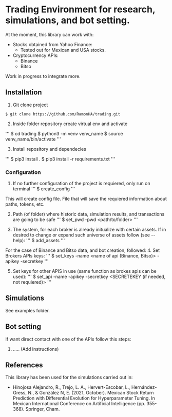 # Trading Environment for research, simulations, and bot setting.

At the moment, this library can work with:
- Stocks obtained from Yahoo Finance:
  - Tested out for Mexican and USA stocks.
- Cryptocurrency APIs:
  - Binance
  - Bitso

Work in progress to integrate more.

## Installation

1. Git clone project
```
$ git clone https://github.com/RamonHA/trading.git
```

2. Inside folder repository create virtual env and activate

'''
$ cd trading
$ python3 -m venv venv_name
$ source venv_name/bin/activate
'''

3. Install repository and dependecies

'''
$ pip3 install .
$ pip3 install -r requirements.txt
'''

### Configuration
1. If no further configuration of the project is requiered, only run on terminal
'''
$ create_config
'''

This will create config file. File that will save the requiered information about paths, tokens, etc.

2. Path (of folder) where historic data, simulation results, and transactions are going to be safe
'''
$ set_pwd -pwd <path/to/folder> 
'''

3. The system, for each broker is already initualize with certain assets. If in desired to change or expand such universe of assets follow (see --help):
'''
$ add_assets
'''

For the case of Binance and Bitso data, and bot creation, followed:
4. Set Brokers APIs keys: 
'''
$ set_keys -name <name of api (Binance, Bitso)> -apikey <APIKEY> -secretkey <SECRETKEY>
'''

5. Set keys for other APIS in use (same function as brokes apis can be used):
'''
$ set_api -name <name of API> -apikey <APIKEY> -secretkey <SECRETEKEY (if needed, not requiered)> 
'''


## Simulations
See examples folder.

## Bot setting
If want direct contact with one of the APIs follow this steps:

1.  ..... (Add instructions)


## References
This library has been used for the simulations carried out in:
- Hinojosa Alejandro, R., Trejo, L. A., Hervert-Escobar, L., Hernández-Gress, N., & González N, E. (2021, October). Mexican Stock Return Prediction with Differential Evolution for Hyperparameter Tuning. In Mexican International Conference on Artificial Intelligence (pp. 355-368). Springer, Cham.